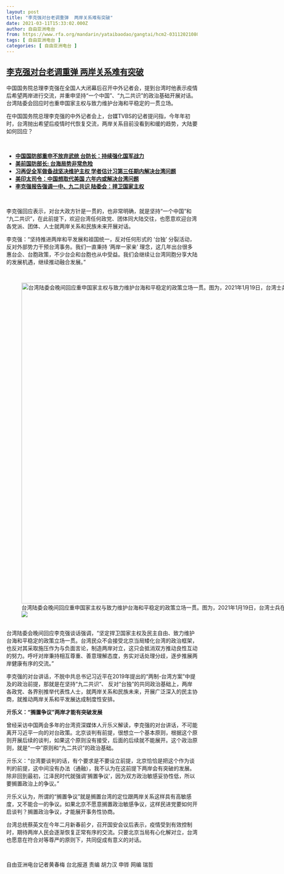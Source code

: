 ```yaml
---
layout: post
title: "李克强对台老调重弹  两岸关系难有突破"
date: 2021-03-11T15:33:02.000Z
author: 自由亚洲电台
from: https://www.rfa.org/mandarin/yataibaodao/gangtai/hcm2-03112021080949.html
tags: [ 自由亚洲电台 ]
categories: [ 自由亚洲电台 ]
---
```

<!--1615476782000-->
[李克强对台老调重弹  两岸关系难有突破](https://www.rfa.org/mandarin/yataibaodao/gangtai/hcm2-03112021080949.html)
------

<div>
<p>中国国务院总理李克强在全国人大闭幕后召开中外记者会，提到台湾时他表示疫情后希望两岸进行交流，并重申坚持“一个中国”、“九二共识”的政治基础开展对话。台湾陆委会回应时也重申国家主权与致力维护台海和平稳定的一贯立场。</p><p>在中国国务院总理李克强的中外记者会上，台媒TVBS的记者提问指，今年年初时，台湾抛出希望后疫情时代恢复交流，两岸关系目前没看到和缓的趋势，大陆要如何回应？</p><p><br/></p><ul><li><strong><a href="https://www.rfa.org/mandarin/yataibaodao/gangtai/hcm0309a-03092021044711.html">中国国防部重申不放弃武统 台防长：持续强化国军战力</a></strong></li><li><strong><a href="https://www.rfa.org/mandarin/yataibaodao/gangtai/jt-02262021152514.html">美前国防部长: 台海局势非常危险</a></strong></li><li><a href="https://www.rfa.org/mandarin/yataibaodao/junshiwaijiao/al1-03102021041254.html"><strong>习再促全军做备战坚决维护主权 学者估计习第三任期内解决台湾问题</strong></a></li><li><strong><a href="https://www.rfa.org/mandarin/yataibaodao/gangtai/hx2-03102021084937.html">美印太司令：中国想取代美国 六年内或解决台湾问题</a></strong></li><li><a href="https://www.rfa.org/mandarin/yataibaodao/gangtai/hcm0305a-03052021045424.html"><strong>李克强报告强调一中、九二共识 陆委会：捍卫国家主权</strong></a></li></ul><p><br/></p><p>李克强回应表示，对台大政方针是一贯的，也非常明确，就是坚持“一个中国”和 “九二共识”，在此前提下，欢迎台湾任何政党、团体同大陆交往，也愿意欢迎台湾各党派、团体、人士就两岸关系和民族未来开展对话。</p><p>李克强：“坚持推进两岸和平发展和祖国统一，反对任何形式的 ‘台独’ 分裂活动，反对外部势力干预台湾事务。我们一直秉持 ‘两岸一家亲’ 理念，这几年出台很多惠台企、台胞政策，不少台企和台胞也从中受益。我们会继续让台湾同胞分享大陆的发展机遇，继续推动融合发展。”</p><p><br/></p><p><figure class="image-richtext image-inline captioned" style="width:1500px;"><img alt="台湾陆委会晚间回应重申国家主权与致力维护台海和平稳定的政策立场一贯。图为，2021年1月19日，台湾士兵在新竹县军事演习中举着中华民国国旗。 （美联社资料图片）" height="844" src="https://www.rfa.org/mandarin/yataibaodao/gangtai/hcm2-03112021080949.html/ap21019129952038.jpg/@@images/7da06f18-a47c-45df-bb07-ca0ce37ac604.jpeg" title="AP21019129952038.jpg" width="1500"/><figcaption class="image-caption">台湾陆委会晚间回应重申国家主权与致力维护台海和平稳定的政策立场一贯。图为，2021年1月19日，台湾士兵在新竹县军事演习中举着中华民国国旗。 （美联社资料图片）</figcaption><small></small><div id="zoomattribute"><a data-caption="台湾陆委会晚间回应重申国家主权与致力维护台海和平稳定的政策立场一贯。图为，2021年1月19日，台湾士兵在新竹县军事演习中举着中华民国国旗。 （美联社资料图片）" data-fancybox="" href="https://www.rfa.org/mandarin/yataibaodao/gangtai/hcm2-03112021080949.html/ap21019129952038.jpg" id="single_image" title="台湾陆委会晚间回应重申国家主权与致力维护台海和平稳定的政策立场一贯。图为，2021年1月19日，台湾士兵在新竹县军事演习中举着中华民国国旗。 （美联社资料图片）"><img src="/++plone++rfa-resources/img/icon-zoom.png"/></a></div></figure><br/>台湾陆委会晚间回应李克强谈话强调，“坚定捍卫国家主权及民主自由、致力维护台海和平稳定的政策立场一贯。台湾民众不会接受北京当局矮化台湾的政治框架，也反对其采取施压作为与负面言论，制造两岸对立，这只会抵消双方推动良性互动的努力。呼吁对岸秉持相互尊重、善意理解态度，务实对话处理分歧，逐步推展两岸健康有序的交流。”</p><p>李克强的对台讲话，不脱中共总书记习近平在2019年提出的“两制-台湾方案”中提及的政治前提，那就是在坚持“九二共识”、 反对“台独”的共同政治基础上，两岸各政党、各界别推举代表性人士，就两岸关系和民族未来，开展广泛深入的民主协商，就推动两岸关系和平发展达成制度性安排。</p><p><strong>亓乐义：“搁置争议”两岸才能有突破发展</strong></p><p>曾经采访中国两会多年的台湾资深媒体人亓乐义解读，李克强的对台讲话，不可能离开习近平一向的对台政策。北京谈判有前提，很想立一个基本原则，根据这个原则开展后续的谈判，如果这个原则没有接受，后面的后续就不能展开。这个政治原则，就是“一中”原则和“九二共识”的政治基础。</p><p>亓乐义：“台湾要谈判的话，有个要求是不要设立前提，北京恰恰是把这个作为谈判的前提，这中间没有办法（通融），我不认为在这前提下两岸会有突破的发展。除非回到最初，江泽民时代就强调’搁置争议’，因为双方政治敏感妥协性低，所以要搁置政治上的争议。”</p><p>亓乐义认为，所谓的“搁置争议”就是搁置台湾的定位跟两岸关系这样具有高敏感度，又不能合一的争议。如果北京不愿意搁置政治敏感争议，这样民进党要如何开启谈判？搁置政治争议，才能展开事务性协商。</p><p>台湾总统蔡英文在今年二月新春前夕，召开国安会议后表示，疫情受到有效控制时，期待两岸人民会逐渐恢复正常有序的交流。只要北京当局有心化解对立，台湾也愿意在符合对等尊严的原则下，共同促成有意义的对话。</p><p><br/></p><p>自由亚洲电台记者黄春梅 台北报道 责编 胡力汉 申铧 网编 瑞哲</p>
</div>
